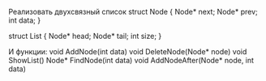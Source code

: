 Реализовать двухсвязный список 
struct Node {
Node* next;
Node* prev;
int data;
}

struct List {
Node* head;
Node* tail;
int size;
}

И функции:
void AddNode(int data)
void DeleteNode(Node* node)
void ShowList()
Node* FindNode(int data)
void AddNodeAfter(Node* node, int data)